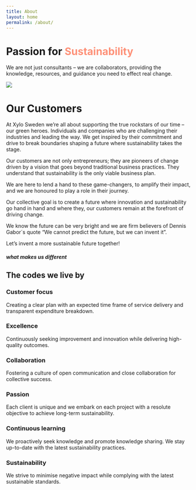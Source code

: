 ```yaml
---
title: About
layout: home
permalink: /about/
---
```


# Passion for <font color="#fe9178">Sustainability</font>

We are not just consultants – we are collaborators, providing the knowledge, resources, and guidance you need to effect real change.

 ![](/assets/images/desert-walk.jpg)

# Our Customers

At Xylo Sweden we’re all about supporting the true rockstars of our time – our green heroes. Individuals and companies who are challenging their industries and leading the way. We get inspired by their commitment and drive to break boundaries shaping a future where sustainability takes the stage.

Our customers are not only entrepreneurs; they are pioneers of change driven by a vision that goes beyond traditional business practices. They understand that sustainability is the only viable business plan.

We are here to lend a hand to these game-changers, to amplify their impact, and we are honoured to play a role in their journey.

Our collective goal is to create a future where innovation and sustainability go hand in hand and where they, our customers remain at the forefront of driving change.

We know the future can be very bright and we are firm believers of Dennis Gabor´s quote “We cannot predict the future, but we can invent it”.

Let’s invent a more sustainable future together!

##### what makes us different

## The codes we live by

###  Customer focus  
 
Creating a clear plan with an expected time frame of service delivery and transparent expenditure breakdown.

###  Excellence  
 
Continuously seeking improvement and innovation while delivering high-quality outcomes.

###  Collaboration  
 
Fostering a culture of open communication and close collaboration for collective success.

###  Passion  
 
Each client is unique and we embark on each project with a resolute objective to achieve long-term sustainability.

###  Continuous learning  

We proactively seek knowledge and promote knowledge sharing. We stay up-to-date with the latest sustainability practices.

###  Sustainability  
 
We strive to minimise negative impact while complying with the latest sustainable standards.

